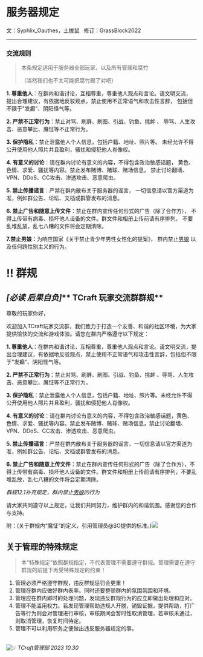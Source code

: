 # 服务器规定
文：Syphlix_Oauthes，土拨鼠 &nbsp; 修订：GrassBlock2022

-----

### 交流规则
>本条规定适用于服务器全部玩家，以及所有管理和腐竹
> 
> （当然我们也不太可能把腐竹踢了对吧）


**1. 尊重他人**：在群内和谐讨论，互相尊重，尊重他人观点和言论。请文明交流，
提出合理建议，有依据地反驳观点，禁止使用不正常语气和攻击性言辞，
包括但不限于"发癫"、阴阳怪气等。

**2. 严禁不正常行为**：禁止对骂、刷屏、刷图、引战、钓鱼、挑衅 、
辱骂、人生攻击、恶意攀比、魔怔等不正常行为。

**3. 保护隐私**：禁止泄露他人个人信息，包括户籍、地址、照片等。
未经允许不得公开使用他人照片并且盈利，骚扰和侵犯他人肖像权。

**4. 有意义的讨论**：请在群内讨论有意义的内容，不得包含政治敏感话题，
黄色、色情、求爱、骚扰等内容。禁止发布赌博、赌球、赌场信息，
禁止讨论翻墙、VPN、DDoS、CC攻击、渗透攻击、恶意爬虫。

**5. 禁止传播谣言**：严禁在群内散布关于服务器的谣言，
一切信息请以官方渠道为准，例如群公告、论坛、文档或群管发布的消息。

**6. 禁止广告和随意上传文件**：禁止在群内宣传任何形式的广告（除了合作方），
不得上传带有病毒、损坏他人设备的文件。群文件和相册上传前请有序排列，
不要乱堆乱放，乱七八糟的文件将会定期清除。

**7.禁止男娘**：为响应国家《关于禁止青少年男性女性化的提案》，
群内禁止<a href="https://zhidao.baidu.com/question/315500500281431684.html" target="_blank">男娘</a>
以及任何跨性别主义的行为。




# ‼ 群规

## _**\[必读 后果自负]**_** TCraft 玩家交流群群规**

尊敬的玩家你好，

欢迎加入TCraft玩家交流群，我们致力于打造一个友善、和谐的社区环境，为大家提供愉快的交流和游戏体验。请您在群内严格遵守以下规定：

**1. 尊重他人**：在群内和谐讨论，互相尊重，尊重他人观点和言论。请文明交流，提出合理建议，有依据地反驳观点，禁止使用不正常语气和攻击性言辞，包括但不限于"发癫"、阴阳怪气等。

**2. 严禁不正常行为**：禁止对骂、刷屏、刷图、引战、钓鱼、挑衅 、辱骂、人生攻击、恶意攀比、魔怔等不正常行为。

**3. 保护隐私**：禁止泄露他人个人信息，包括户籍、地址、照片等。未经允许不得公开使用他人照片并且盈利，骚扰和侵犯他人肖像权。

**4. 有意义的讨论**：请在群内讨论有意义的内容，不得包含政治敏感话题，黄色、色情、求爱、骚扰等内容。禁止发布赌博、赌球、赌场信息，禁止讨论翻墙、VPN、DDoS、CC攻击、渗透攻击、恶意爬虫。

**5. 禁止传播谣言**：严禁在群内散布关于服务器的谣言，一切信息请以官方渠道为准，例如群公告、论坛、文档或群管发布的消息。

**6. 禁止广告和随意上传文件**：禁止在群内宣传任何形式的广告（除了合作方），不得上传带有病毒、损坏他人设备的文件。群文件和相册上传前请有序排列，不要乱堆乱放，乱七八糟的文件将会定期清除。

*群规12.1补充规定，群内禁止<a href="https://zhidao.baidu.com/question/315500500281431684.html" target="_blank">男娘</a>的行为*

请大家共同遵守以上规定，让我们共同努力，维护群内的和谐氛围。感谢您的合作与支持。



附：(关于群规内“魔怔”的定义，引用管理员@SO提供的标准。)![](<.gitbook/assets/image (1) (2) (1).png>)

## 关于管理的特殊规定

> 本“特殊规定”依照群规指定，不代表管理不需要遵守群规。管理需要在遵守群规的前提下再受特殊规定的约束！

1. 管理必须严格遵守群规，违反群规惩罚会更重！
2. 管理在群内应做好群内表率。同时还要整顿群内的氛围氛围和环境。
3. 管理应在群内即时的处理问题，发现违反群规行为的应立即做出处理和应对。
4. 管理不能滥用权力。若发现管理帮助违规人开脱，销毁证据，提供帮助，打广告等行为则会对管理进行审核，审核期间会暂时性取消管理，若审核未通过，则取消管理，恢复时间待定。
5. 管理不可以利用职务之便做出违反服务器规定的事。

\
![💡](https://cdn.jsdelivr.net/gh/twitter/twemoji@14/assets/72x72/1f4a1.png) _TCraft管理部 2023 10.30_